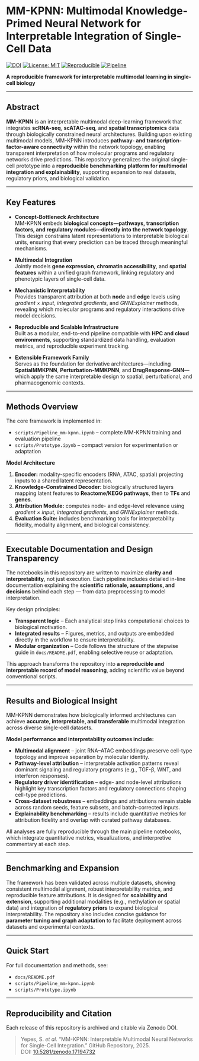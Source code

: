 # MM-KPNN: Multimodal Knowledge-Primed Neural Network for Interpretable Integration of Single-Cell Data

[![DOI](https://zenodo.org/badge/DOI/10.5281/zenodo.17194732.svg)](https://doi.org/10.5281/zenodo.17194732)
[![License: MIT](https://img.shields.io/badge/License-MIT-green.svg)](#)
[![Reproducible](https://img.shields.io/badge/reproducible-yes-blue.svg)](#)
[![Pipeline](https://img.shields.io/badge/pipeline-end--to--end-brightgreen.svg)](#)

**A reproducible framework for interpretable multimodal learning in single-cell biology**

---
## Abstract

**MM-KPNN** is an interpretable multimodal deep-learning framework that integrates **scRNA-seq**, **scATAC-seq**, and **spatial transcriptomics** data through biologically constrained neural architectures. Building upon existing multimodal models, MM-KPNN introduces **pathway- and transcription-factor-aware connectivity** within the network topology, enabling transparent interpretation of how molecular programs and regulatory networks drive predictions. This repository generalizes the original single-cell prototype into a **reproducible benchmarking platform for multimodal integration and explainability**, supporting expansion to real datasets, regulatory priors, and biological validation.

---
## Key Features

- **Concept-Bottleneck Architecture**  
  MM-KPNN embeds **biological concepts—pathways, transcription factors, and regulatory modules—directly into the network topology**. This design constrains latent representations to interpretable biological units, ensuring that every prediction can be traced through meaningful mechanisms.

- **Multimodal Integration**  
  Jointly models **gene expression**, **chromatin accessibility**, and **spatial features** within a unified graph framework, linking regulatory and phenotypic layers of single-cell data.

- **Mechanistic Interpretability**  
  Provides transparent attribution at both **node** and **edge** levels using *gradient × input*, *integrated gradients*, and *GNNExplainer* methods, revealing which molecular programs and regulatory interactions drive model decisions.

- **Reproducible and Scalable Infrastructure**  
  Built as a modular, end-to-end pipeline compatible with **HPC and cloud environments**, supporting standardized data handling, evaluation metrics, and reproducible experiment tracking.

- **Extensible Framework Family**  
  Serves as the foundation for derivative architectures—including **SpatialMMKPNN**, **Perturbation-MMKPNN**, and **DrugResponse-GNN**—which apply the same interpretable design to spatial, perturbational, and pharmacogenomic contexts.

---
## Methods Overview

The core framework is implemented in:
- `scripts/Pipeline_mm-kpnn.ipynb` – complete MM-KPNN training and evaluation pipeline  
- `scripts/Prototype.ipynb` – compact version for experimentation or adaptation

**Model Architecture**

1. **Encoder:** modality-specific encoders (RNA, ATAC, spatial) projecting inputs to a shared latent representation.  
2. **Knowledge-Constrained Decoder:** biologically structured layers mapping latent features to **Reactome/KEGG pathways**, then to **TFs** and **genes**.  
3. **Attribution Module:** computes node- and edge-level relevance using *gradient × input*, *integrated gradients*, and *GNNExplainer* methods.  
4. **Evaluation Suite:** includes benchmarking tools for interpretability fidelity, modality alignment, and biological consistency.

---
## Executable Documentation and Design Transparency

The notebooks in this repository are written to maximize **clarity and interpretability**, not just execution. Each pipeline includes detailed in-line documentation explaining the **scientific rationale, assumptions, and decisions** behind each step — from data preprocessing to model interpretation.

Key design principles:
- **Transparent logic** – Each analytical step links computational choices to biological motivation.  
- **Integrated results** – Figures, metrics, and outputs are embedded directly in the workflow to ensure interpretability.  
- **Modular organization** – Code follows the structure of the stepwise guide in `docs/README.pdf`, enabling selective reuse or adaptation.  

This approach transforms the repository into **a reproducible and interpretable record of model reasoning**, adding scientific value beyond conventional scripts.

---
## Results and Biological Insight

MM-KPNN demonstrates how biologically informed architectures can achieve **accurate, interpretable, and transferable** multimodal integration across diverse single-cell datasets.

**Model performance and interpretability outcomes include:**
- **Multimodal alignment** – joint RNA–ATAC embeddings preserve cell-type topology and improve separation by molecular identity.  
- **Pathway-level attribution** – interpretable activation patterns reveal dominant signaling and regulatory programs (e.g., TGF-β, WNT, and interferon responses).  
- **Regulatory driver identification** – edge- and node-level attributions highlight key transcription factors and regulatory connections shaping cell-type predictions.  
- **Cross-dataset robustness** – embeddings and attributions remain stable across random seeds, feature subsets, and batch-corrected inputs.  
- **Explainability benchmarking** – results include quantitative metrics for attribution fidelity and overlap with curated pathway databases.

All analyses are fully reproducible through the main pipeline notebooks, which integrate quantitative metrics, visualizations, and interpretive commentary at each step.

---
## Benchmarking and Expansion

The framework has been validated across multiple datasets, showing consistent multimodal alignment, robust interpretability metrics, and reproducible feature attributions. It is designed for **scalability and extension**, supporting additional modalities (e.g., methylation or spatial data) and integration of **regulatory priors** to expand biological interpretability. The repository also includes concise guidance for **parameter tuning and graph adaptation** to facilitate deployment across datasets and experimental contexts.

---
## Quick Start

For full documentation and methods, see:  
- `docs/README.pdf`  
- `scripts/Pipeline_mm-kpnn.ipynb`  
- `scripts/Prototype.ipynb`

---
## Reproducibility and Citation

Each release of this repository is archived and citable via Zenodo DOI.

> Yepes, S. *et al.* “MM-KPNN: Interpretable Multimodal Neural Networks for Single-Cell Integration.” GitHub Repository, 2025.  
> DOI: [10.5281/zenodo.17194732](https://doi.org/10.5281/zenodo.17194732)
